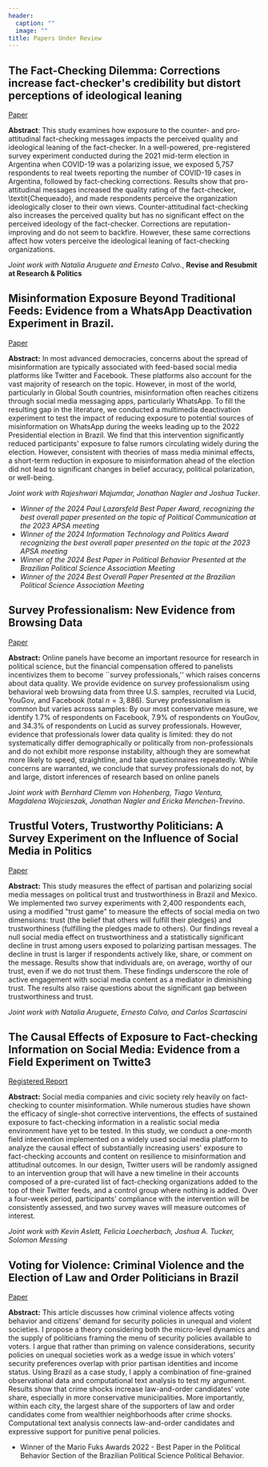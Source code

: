 ```yaml
---
header:
  caption: ""
  image: ""
title: Papers Under Review
---
```


## The Fact-Checking Dilemma: Corrections increase fact-checker's credibility but distort perceptions of ideological leaning

[Paper](https://www.venturatiago.com/talk/reputation/reputation.pdf)

**Abstract**: This study examines how exposure to the counter- and pro-attitudinal fact-checking messages impacts the perceived quality and ideological leaning of the fact-checker. In a well-powered, pre-registered survey experiment conducted during the 2021 mid-term election in Argentina when COVID-19 was a polarizing issue, we exposed 5,757 respondents to real tweets reporting the number of COVID-19 cases in Argentina, followed by fact-checking corrections. Results show that pro-attitudinal messages increased the quality rating of the fact-checker, \textit{Chequeado}, and made respondents perceive the organization ideologically closer to their own views. Counter-attitudinal fact-checking also increases the perceived quality but has no significant effect on the perceived ideology of the fact-checker. Corrections are reputation-improving and do not seem to backfire. However, these same corrections affect how voters perceive the ideological leaning of fact-checking organizations.

*Joint work with Natalia Aruguete and Ernesto Calvo.*, **Revise and Resubmit at Research & Politics**

## Misinformation Exposure Beyond Traditional Feeds: Evidence from a WhatsApp Deactivation Experiment in Brazil.

[Paper](https://papers.ssrn.com/sol3/papers.cfm?abstract_id=4457400)

**Abstract:** In most advanced democracies, concerns about the spread of misinformation are typically associated with feed-based social media platforms like Twitter and Facebook. These platforms also account for the vast majority of research on the topic. However, in most of the world, particularly in Global South countries, misinformation often reaches citizens through social media messaging apps, particularly WhatsApp. To fill the resulting gap in the literature, we conducted a multimedia deactivation experiment to test the impact of reducing exposure to potential sources of misinformation on WhatsApp during the weeks leading up to the 2022 Presidential election in Brazil. We find that this intervention significantly reduced participants' exposure to false rumors circulating widely during the election. However, consistent with theories of mass media minimal effects, a short-term reduction in exposure to misinformation ahead of the election did not lead to significant changes in belief accuracy, political polarization, or well-being.

*Joint work with Rajeshwari Majumdar, Jonathan Nagler and Joshua Tucker*.

-   *Winner of the 2024 Paul Lazarsfeld Best Paper Award, recognizing the best overall paper presented on the topic of Political Communication at the 2023 APSA meeting*
-   *Winner of the 2024 Information Technology and Politics Award recognizing the best overall paper presented on the topic at the 2023 APSA meeting*
-   *Winner of the 2024 Best Paper in Political Behavior Presented at the Brazilian Political Science Association Meeting*
-   *Winner of the 2024 Best Overall Paper Presented at the Brazilian Political Science Association Meeting*

## Survey Professionalism: New Evidence from Browsing Data

[Paper](https://osf.io/preprints/osf/jxdc8)

**Abstract:** Online panels have become an important resource for research in political science, but the financial compensation offered to panelists incentivizes them to become \`\`survey professionals,'' which raises concerns about data quality. We provide evidence on survey professionalism using behavioral web browsing data from three U.S. samples, recruited via Lucid, YouGov, and Facebook (total $n = 3,886$). Survey professionalism is common but varies across samples: By our most conservative measure, we identify 1.7% of respondents on Facebook, 7.9% of respondents on YouGov, and 34.3% of respondents on Lucid as survey professionals. However, evidence that professionals lower data quality is limited: they do not systematically differ demographically or politically from non-professionals and do not exhibit more response instability, although they are somewhat more likely to speed, straightline, and take questionnaires repeatedly. While concerns are warranted, we conclude that survey professionals do not, by and large, distort inferences of research based on online panels

*Joint work with Bernhard Clemm von Hohenberg, Tiago Ventura, Magdalena Wojcieszak, Jonathan Nagler and Ericka Menchen-Trevino*.

## Trustful Voters, Trustworthy Politicians: A Survey Experiment on the Influence of Social Media in Politics

[Paper](https://www.venturatiago.com/talk/trust/trust.pdf)

**Abstract:** This study measures the effect of partisan and polarizing social media messages on political trust and trustworthiness in Brazil and Mexico. We implemented two survey experiments with 2,400 respondents each, using a modified "trust game" to measure the effects of social media on two dimensions: trust (the belief that others will fulfill their pledges) and trustworthiness (fulfilling the pledges made to others). Our findings reveal a null social media effect on trustworthiness and a statistically significant decline in trust among users exposed to polarizing partisan messages. The decline in trust is larger if respondents actively like, share, or comment on the message. Results show that individuals are, on average, worthy of our trust, even if we do not trust them. These findings underscore the role of active engagement with social media content as a mediator in diminishing trust. The results also raise questions about the significant gap between trustworthiness and trust.

*Joint work with Natalia Aruguete, Ernesto Calvo, and Carlos Scartascini*

## The Causal Effects of Exposure to Fact-checking Information on Social Media: Evidence from a Field Experiment on Twitte3

[Registered Report](https://www.venturatiago.com/talk/fact-checking/fct_timeline.pdf)

**Abstract:** Social media companies and civic society rely heavily on fact-checking to counter misinformation. While numerous studies have shown the efficacy of single-shot corrective interventions, the effects of sustained exposure to fact-checking information in a realistic social media environment have yet to be tested. In this study, we conduct a one-month field intervention implemented on a widely used social media platform to analyze the causal effect of substantially increasing users' exposure to fact-checking accounts and content on resilience to misinformation and attitudinal outcomes. In our design, Twitter users will be randomly assigned to an intervention group that will have a new timeline in their accounts composed of a pre-curated list of fact-checking organizations added to the top of their Twitter feeds, and a control group where nothing is added. Over a four-week period, participants' compliance with the intervention will be consistently assessed, and two survey waves will measure outcomes of interest.

*Joint work with Kevin Aslett, Felicia Loecherbach, Joshua A. Tucker, Solomon Messing*

## Voting for Violence: Criminal Violence and the Election of Law and Order Politicians in Brazil

[Paper](https://venturatiago.com/files/ventura_voting_for_violence_jmp.pdf)

**Abstract:** This article discusses how criminal violence affects voting behavior and citizens' demand for security policies in unequal and violent societies. I propose a theory considering both the micro-level dynamics and the supply of politicians framing the menu of security policies available to voters. I argue that rather than priming on valence considerations, security policies on unequal societies work as a wedge issue in which voters' security preferences overlap with prior partisan identities and income status. Using Brazil as a case study, I apply a combination of fine-grained observational data and computational text analysis to test my argument. Results show that crime shocks increase law-and-order candidates' vote share, especially in more conservative municipalities. More importantly, within each city, the largest share of the supporters of law and order candidates come from wealthier neighborhoods after crime shocks. Computational text analysis connects law-and-order candidates and expressive support for punitive penal policies.

-   Winner of the Mario Fuks Awards 2022 - Best Paper in the Political Behavior Section of the Brazilian Political Science Political Behavior.
